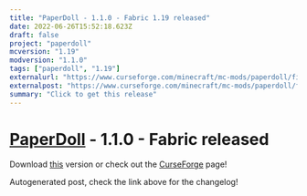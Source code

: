 ```yaml
---
title: "PaperDoll - 1.1.0 - Fabric 1.19 released"
date: 2022-06-26T15:52:18.623Z
draft: false
project: "paperdoll"
mcversion: "1.19"
modversion: "1.1.0"
tags: ["paperdoll", "1.19"]
externalurl: "https://www.curseforge.com/minecraft/mc-mods/paperdoll/files/3848845"
externalpost: "https://www.curseforge.com/minecraft/mc-mods/paperdoll/files/3848845"
summary: "Click to get this release"
---
```

# [PaperDoll](/project/paperdoll) - 1.1.0 - Fabric released
Download [this](https://www.curseforge.com/minecraft/mc-mods/paperdoll/files/3848845) version or check out the [CurseForge](https://www.curseforge.com/minecraft/mc-mods/paperdoll) page!

Autogenerated post, check the link above for the changelog!
